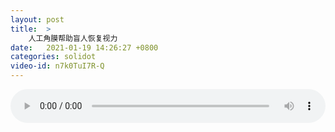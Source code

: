 ```yaml
---
layout: post
title:  >
    人工角膜帮助盲人恢复视力
date:   2021-01-19 14:26:27 +0800
categories: solidot
video-id: n7k0TuI7R-Q
---
```


<audio src="/assets/773455740ac2c4cd4ce49aeebdbb4675.mp3" style="width: 100%;" controls></audio>

